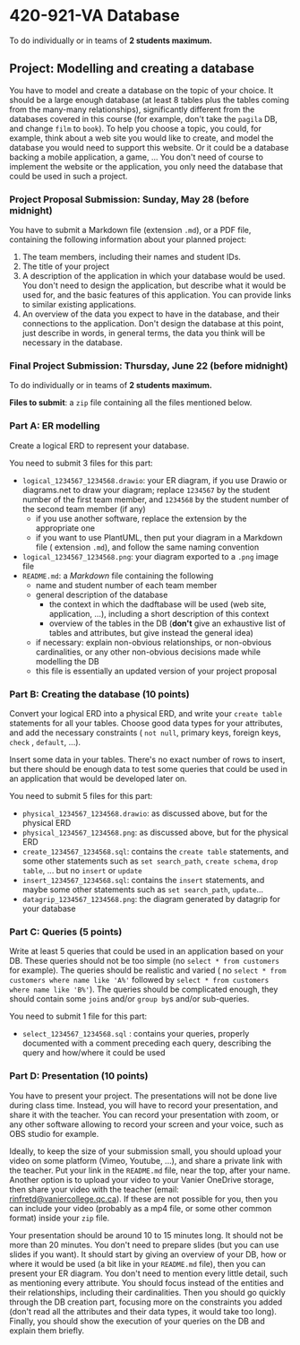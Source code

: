 # 420-921-VA Database

To do individually or in teams of **2 students maximum.**

## Project: Modelling and creating a database

You have to model and create a database on the topic of your choice. It should
be a large enough database (at least 8 tables plus the tables coming from the
many-many relationships), significantly different from the databases covered in
this course (for example, don't take the `pagila` DB, and change `film`
to `book`). To help you choose a topic, you could, for example, think about a
web site you would like to create, and model the database you would need to
support this website. Or it could be a database backing a mobile application, a
game, ... You don't need of course to implement the website or the application,
you only need the database that could be used in such a project.

### Project Proposal Submission: Sunday, May 28 (before midnight)

You have to submit a Markdown file (extension `.md`), or a PDF file, containing
the following information about your planned project:

1. The team members, including their names and student IDs.
2. The title of your project
3. A description of the application in which your database would be used. You
   don't need to design the application, but describe what it would be used for,
   and the basic features of this application. You can provide links to similar
   existing applications.
4. An overview of the data you expect to have in the database, and their
   connections to the application. Don't design the database at this point, just
   describe in words, in general terms, the data you think will be necessary in
   the database.

### Final Project Submission: Thursday, June 22 (before midnight)

To do individually or in teams of **2 students maximum.**

**Files to submit**: a `zip` file containing all the files mentioned below.

### Part A: ER modelling

Create a logical ERD to represent your database.

You need to submit 3 files for this part:

- `logical_1234567_1234568.drawio`: your ER diagram, if you use Drawio or
  diagrams.net to draw your diagram; replace `1234567` by the student number of
  the first team member, and `1234568` by the student number of the second team
  member (if any)
    - if you use another software, replace the extension by the appropriate one
    - if you want to use PlantUML, then put your diagram in a Markdown file (
      extension `.md`), and follow the same naming convention
- `logical_1234567_1234568.png`: your diagram exported to a `.png` image file
- `README.md`: a *Markdown* file containing the following
    - name and student number of each team member
    - general description of the database
        - the context in which the dadftabase will be used (web site,
          application, ...), including a short description of
          this context
        - overview of the tables in the DB (**don't** give an exhaustive list of
          tables and attributes, but give instead
          the general idea)
    - if necessary: explain non-obvious relationships, or non-obvious
      cardinalities, or any other non-obvious decisions
      made while modelling the DB
    - this file is essentially an updated version of your project proposal

### Part B: Creating the database (10 points)

Convert your logical ERD into a physical ERD, and write your `create table`
statements for all your tables. Choose
good data types for your attributes, and add the necessary
constraints ( `not null`, primary keys, foreign keys, `check`
, `default`, ...).

Insert some data in your tables. There's no exact number of rows to insert, but
there should be enough data to test some
queries that could be used in an application that would be developed later on.

You need to submit 5 files for this part:

- `physical_1234567_1234568.drawio`: as discussed above, but for the physical
  ERD
- `physical_1234567_1234568.png`: as discussed above, but for the physical ERD
- `create_1234567_1234568.sql`: contains the `create table` statements, and some
  other statements such
  as `set search_path`, `create schema`, `drop table`, ... but no `insert`
  or `update`
- `insert_1234567_1234568.sql`: contains the `insert` statements, and maybe some
  other statements such
  as `set search_path`, `update`...
- `datagrip_1234567_1234568.png`: the diagram generated by datagrip for your
  database

### Part C: Queries (5 points)

Write at least 5 queries that could be used in an application based on your DB.
These queries should not be too simple
(no `select * from customers` for example). The queries should be realistic and
varied (
no `select * from customers where name like 'A%'` followed
by `select * from customers where name like 'B%'`). The
queries should be complicated enough, they should contain some `join`s
and/or `group by`s and/or sub-queries.

You need to submit 1 file for this part:

- `select_1234567_1234568.sql` : contains your queries, properly documented with
  a comment preceding each query,
  describing the query and how/where it could be used

### Part D: Presentation (10 points)

You have to present your project. The presentations will not be done live during
class time.
Instead, you will have to record your presentation, and share it with the
teacher. You can record your presentation with
zoom, or any other software allowing to record your screen and your voice, such
as OBS studio for example.

Ideally, to keep the size of your submission small, you should upload your video
on some platform (Vimeo, Youtube, ...),
and share a private link with the teacher. Put your link in the `README.md`
file, near the top, after your name. Another
option is to upload your video to your Vanier OneDrive storage, then share your
video with the teacher (email:
rinfretd@vaniercollege.qc.ca). If these are not possible for you, then you can
include your video (probably as a mp4
file, or some other common format) inside your `zip` file.

Your presentation should be around 10 to 15 minutes long. It should not be more
than 20 minutes. You don't need to
prepare slides (but you can use slides if you want). It should start by giving
an overview of your DB, how or where it
would be used (a bit like in your `README.md` file), then you can present your
ER diagram. You don't need to mention
every little detail, such as mentioning every attribute. You should focus
instead of the entities and their
relationships, including their cardinalities. Then you should go quickly through
the DB creation part, focusing more on
the constraints you added (don't read all the attributes and their data types,
it would take too long). Finally, you
should show the execution of your queries on the DB and explain them briefly.
